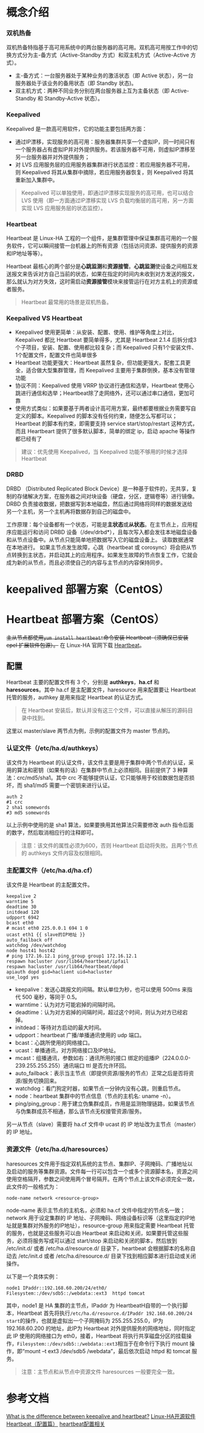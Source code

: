 # 概念介绍

### 双机热备
双机热备特指基于高可用系统中的两台服务器的高可用。双机高可用按工作中的切换方式分为主-备方式（Active-Standby 方式）和双主机方式（Active-Active 方式）。

- 主-备方式：一台服务器处于某种业务的激活状态（即 Active 状态），另一台服务器处于该业务的备用状态（即 Standby 状态)。
- 双主机方式：两种不同业务分别在两台服务器上互为主备状态（即 Active-Standby 和 Standby-Active 状态）。

### Keepalived
Keepalived 是一款高可用软件，它的功能主要包括两方面：

- 通过IP漂移，实现服务的高可用：服务器集群共享一个虚拟IP，同一时间只有一个服务器占有虚拟IP并对外提供服务。若该服务器不可用，则虚拟IP漂移至另一台服务器并对外提供服务；
- 对 LVS 应用服务层的应用服务器集群进行状态监控：若应用服务器不可用，则 Keepalived 将其从集群中摘除，若应用服务器恢复，则 Keepalived 将其重新加入集群中。

> Keepalived 可以单独使用，即通过IP漂移实现服务的高可用，也可以结合 LVS 使用（即一方面通过IP漂移实现 LVS 负载均衡层的高可用，另一方面实现 LVS 应用服务层的状态监控）。

### Heartbeat
Heartbeat 是 Linux-HA 工程的一个组件，是集群管理中保证集群高可用的一个服务软件，它可以瞬间接管一台机器上的所有资源（包括访问资源、提供服务的资源和IP地址等等）。

Heartbeat 最核心的两个部分是**心跳监测**和**资源接管**。**心跳监测**使设备之间相互发送报文来告诉对方自己当前的状态，如果在指定的时间内未收到对方发送的报文，那么就认为对方失效，这时需启动**资源接管**模块来接管运行在对方主机上的资源或者服务。

>  Heartbeat 最常用的场景是双机热备。

### Keepalived VS Heartbeat
- Keepalived 使用更简单：从安装、配置、使用、维护等角度上对比，Keepalived 都比 Heartbeat 要简单得多，尤其是 Heartbeat 2.1.4 后拆分成3个子项目，安装、配置、使用都比较复杂；而 Keepalived 只有1个安装文件、1个配置文件，配置文件也简单很多
- Heartbeat 功能更强大：Heartbeat 虽然复杂，但功能更强大，配套工具更全，适合做大型集群管理，而 Keepalived 主要用于集群倒换，基本没有管理功能
- 协议不同：Keepalived 使用 VRRP 协议进行通信和选举，Heartbeat 使用心跳进行通信和选举；Heartbeat除了走网络外，还可以通过串口通信，更加可靠
- 使用方式类似：如果要基于两者设计高可用方案，最终都要根据业务需要写自定义的脚本。Keepalived 的脚本没有任何约束，随便怎么写都可以；Heartbeat 的脚本有约束，即需要支持 service
start/stop/restart 这种方式，而且 Heartbeart 提供了很多默认脚本，简单的绑定 ip，启动 apache 等操作都已经有了

> 建议：优先使用 Keepalived，当 Keepalived 功能不够用的时候才选择 Heartbeat

### DRBD
DRBD （Distributed Replicated Block Device）是一种基于软件的，无共享，复制的存储解决方案，在服务器之间对块设备（硬盘，分区，逻辑卷等）进行镜像。DRBD 负责接收数据，把数据写到本地磁盘，然后通过网络将同样的数据发送给另一个主机，另一个主机再将数据存到自己的磁盘中。

工作原理：每个设备都有一个状态，可能是**主状态**或**从状态**。在主节点上，应用程序应能运行和访问 DRBD 设备（/dev/drbd*），且每次写入都会发往本地磁盘设备和从节点设备中。从节点只能简单地把数据写入它的磁盘设备上。 读取数据通常在本地进行。 如果主节点发生故障，心跳（heartbeat 或 corosync）将会把从节点转换到主状态，并启动其上的应用程序。如果发生故障的节点恢复工作，它就会成为新的从节点，而且必须使自己的内容与主节点的内容保持同步。

# keepalived 部署方案（CentOS）


# Heartbeat 部署方案（CentOS）

~~主从节点都使用`yum install heartbeat*`命令安装 Heartbeat（须确保已安装 epel 扩展软件包源）。~~
在 Linux-HA 官网下载 [Heartbeat](http://www.linux-ha.org/wiki/Downloads)。

## 配置
Heartbeat 主要的配置文件有 3 个，分别是 **authkeys**，**ha.cf** 和 **haresources**。其中 ha.cf 是主配置文件，haresource 用来配置要让 Heartbeat 托管的服务，authkey 是用来指定 Heartbeat 的认证方式。

> 在 Heartbeat 安装后，默认并没有这三个文件，可以直接从解压的源码目录中找到。

这里以 master/slave 两节点为例，示例的配置文件为 master 节点的。

### 认证文件（/etc/ha.d/authkeys）
该文件为 Heartbeat 的认证文件，该文件主要是用于集群中两个节点的认证，采用的算法和密钥（如果有的话）在集群中节点上必须相同。目前提供了 3 种算法：crc/md5/sha1。其中 crc 不能够提供认证，它只能够用于校验数据包是否损坏，而 sha1/md5 需要一个密钥来进行认证。

```
auth 2
#1 crc
2 sha1 somewords
#3 md5 somewords
```

以上示例中使用的是 sha1 算法，如果要换用其他算法只需要修改 auth 指令后面的数字，然后取消相应行的注释即可。

> 注意：该文件的属性必须为600，否则 Heartbeat 启动将失败。且两个节点的 authkeys 文件内容及权限相同。

### 主配置文件（/etc/ha.d/ha.cf）

该文件是 Heartbeat 的主配置文件。

```
keepalive 2
warntime 5
deadtime 30
initdead 120
udpport 6942
bcast eth0
# mcast eth0 225.0.0.1 694 1 0
ucast eth1 {{ slave的IP地址 }}
auto_failback off
watchdog /dev/watchdog
node host41 host42
# ping 172.16.12.1 ping_group group1 172.16.12.1
respawn hacluster /usr/lib64/heartbeat/ipfail
respawn hacluster /usr/lib64/heartbeat/dopd
apiauth dopd gid=haclient uid=hacluster
use_logd yes
```

- keepalive：发送心跳报文的间隔。默认单位为秒，也可以使用 500ms 来指代 500 毫秒，等同于 0.5。
- warntime：认为对方可能宕掉的间隔时间。
- deadtime：认为对方宕掉的间隔时间，超过这个时间，则认为对方已经宕掉。
- initdead：等待对方启动的最大时间。
- udpport：heartbeat 广播/单播通讯使用的 udp 端口。
- bcast：心跳所使用的网络接口。
- ucast：单播通讯，对方网络接口及IP地址。
- mcast：组播通讯，参数如右：通讯所用的接口 绑定的组播IP（224.0.0.0-239.255.255.255）通讯端口 ttl 是否允许环回。
- auto_failback：表示当主节点（即提供资源/服务的节点）正常之后是否将资源/服务切换回来。
- watchdog：看门狗定时器，如果节点一分钟内没有心跳，则重启节点。
- node：heartbeat 集群中的节点信息（节点的主机名: uname -n）。
- ping/ping_group：用于建立伪集群成员，作用是监测物理链路，如果该节点与伪集群成员不相通，那么该节点无权接管资源/服务。

另一从节点（slave）需要将 ha.cf 文件中 ucast 的 IP 地址改为主节点（master）的 IP 地址。

### 资源文件（/etc/ha.d/haresources）
haresources 文件用于指定双机系统的主节点、集群IP、子网掩码、广播地址以及启动的服务等集群资源。文件每一行可以包含一个或多个资源脚本名，资源之间使用空格隔开，参数之间使用两个冒号隔开。在两个节点上该文件必须完全一致，此文件的一般格式为：
```
node-name network <resource-group>
```
node-name 表示主节点的主机名，必须和 ha.cf 文件中指定的节点名一致；network 用于设定集群的 IP 地址、子网掩码、网络设备标识等（这里指定的IP地址就是集群对外服务的IP地址），resource-group 用来指定需要 Heartbeat 托管的服务，也就是这些服务可以由 Heartbeat 来启动和关闭，如果要托管这些服务，必须将服务写成可以通过 start/stop 来启动和关闭的脚本，然后放到 /etc/init.d/ 或者 /etc/ha.d/resource.d/ 目录下，heartbeat 会根据脚本的名称自动去 /etc/init.d 或者 /etc/ha.d/resource.d/ 目录下找到相应脚本进行启动或关闭操作。

以下是一个具体实例：
```
node1 IPaddr::192.168.60.200/24/eth0/  Filesystem::/dev/sdb5::/webdata::ext3  httpd tomcat
```
其中，node1 是 HA 集群的主节点，IPaddr 为 HeartbeatH自带的一个执行脚本，Heartbeat 首先将执行`/etc/ha.d/resource.d/IPaddr 192.168.60.200/24 start`的操作，也就是虚拟出一个子网掩码为 255.255.255.0，IP为 192.168.60.200 的地址，此IP为 Heartbeat 对外提供服务的网络地址，同时指定此 IP 使用的网络接口为 eth0，接着，Heartbeat 将执行共享磁盘分区的挂载操作，`Filesystem::/dev/sdb5::/webdata::ext3`相当于在命令行下执行 mount 操作，即“mount –t ext3 /dev/sdb5 /webdata”，最后依次启动 httpd 和 tomcat 服务。

> 注意：主节点和从节点中资源文件 haresources 一般要完全一致。

# 参考文档
[What is the difference between keepalive and heartbeat?](https://serverfault.com/questions/361071/what-is-the-difference-between-keepalive-and-heartbeat)
[Linux-HA开源软件Heartbeat（配置篇）](http://ixdba.blog.51cto.com/2895551/548625)
[heartbeat配置相关](https://github.com/chenzhiwei/linux/tree/master/heartbeat)